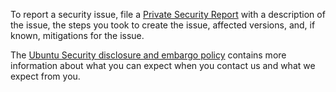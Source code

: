 To report a security issue, file a [Private Security
Report](https://github.com/canonical/ceph-containers/security/advisories) with
a description of the issue, the steps you took to create the issue, affected
versions, and, if known, mitigations for the issue.

The [Ubuntu Security disclosure and embargo
policy](https://ubuntu.com/security/disclosure-policy) contains more
information about what you can expect when you contact us and what we expect
from you.

